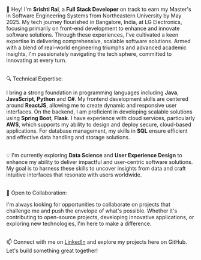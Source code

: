 👋 Hey! I'm **Srishti Rai**, a **Full Stack Developer** on track to earn my Master's in Software Engineering Systems from Northeastern University by May 2025. My tech journey flourished in Bangalore, India, at LG Electronics, focusing primarily on front-end development to enhance and innovate software solutions. Through these experiences, I've cultivated a keen expertise in delivering comprehensive, scalable software solutions. Armed with a blend of real-world engineering triumphs and advanced academic insights, I'm passionately navigating the tech sphere, committed to innovating at every turn.<br><br>

🔍 Technical Expertise: 

I bring a strong foundation in programming languages including **Java**, **JavaScript**, **Python** and **C#**. My frontend development skills are centered around **ReactJS**, allowing me to create dynamic and responsive user interfaces. On the backend, I am proficient in developing scalable solutions using **Spring Boot**, **Flask**. I have experience with cloud services, particularly **AWS**, which supports my ability to design and deploy secure, cloud-based applications. For database management, my skills in **SQL** ensure efficient and effective data handling and storage solutions. <br><br>

💡 I'm currently exploring **Data Science** and **User Experience Design** to enhance my ability to deliver impactful and user-centric software solutions. My goal is to harness these skills to uncover insights from data and craft intuitive interfaces that resonate with users worldwide. <br><br>

🤝 Open to Collaboration: 

I'm always looking for opportunities to collaborate on projects that challenge me and push the envelope of what's possible. Whether it's contributing to open-source projects, developing innovative applications, or exploring new technologies, I'm here to make a difference.<br><br>

📫 Connect with me on [LinkedIn](https://www.linkedin.com/in/srishti-c-rai/) and explore my projects here on GitHub. Let's build something great together!
